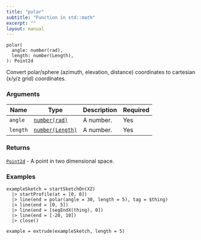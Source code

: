 ```yaml
---
title: "polar"
subtitle: "Function in std::math"
excerpt: ""
layout: manual
---
```




```kcl
polar(
  angle: number(rad),
  length: number(Length),
): Point2d
```

Convert polar/sphere (azimuth, elevation, distance) coordinates to
cartesian (x/y/z grid) coordinates.

### Arguments

| Name | Type | Description | Required |
|----------|------|-------------|----------|
| `angle` | [`number(rad)`](/docs/kcl-std/types/std-types-number) | A number. | Yes |
| `length` | [`number(Length)`](/docs/kcl-std/types/std-types-number) | A number. | Yes |

### Returns

[`Point2d`](/docs/kcl-std/types/std-types-Point2d) - A point in two dimensional space.


### Examples

```kcl
exampleSketch = startSketchOn(XZ)
  |> startProfile(at = [0, 0])
  |> line(end = polar(angle = 30, length = 5), tag = $thing)
  |> line(end = [0, 5])
  |> line(end = [segEndX(thing), 0])
  |> line(end = [-20, 10])
  |> close()

example = extrude(exampleSketch, length = 5)
```



